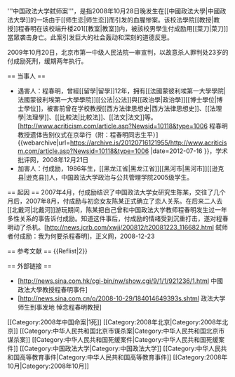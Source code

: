 '''中国政法大学弑师案'''，是指2008年10月28日晚发生在[[中國政法大學|中國政法大學]]的一场由于[[师生恋|师生恋]]而引发的血腥惨案。该校法學院[[教授|教授]]程春明在该校端升楼201[[教室|教室]]内，被該校男學生付成励用[[菜刀|菜刀]]當眾袭击身亡。此案引发巨大的社会轰动和深刻的道德反思。

2009年10月20日，北京市第一中级人民法院一审宣判，以故意杀人罪判处23岁的付成励死刑，缓期两年执行。

== 当事人 ==
* 遇害人：程春明，曾經[[留學|留學]]12年，拥有[[法國蒙彼利埃第一大學學院|法國蒙彼利埃第一大學學院]][[公法|公法]]與[[政治學|政治學]][[博士學位|博士學位]]，被害前曾在学校教授[[西方法律思想史|西方法律思想史]]、[[法理學|法理學]]、[[比較法|比較法]]、[[法文|法文]]等。<ref>[http://www.acriticism.com/article.asp?Newsid=10118&type=1006 程春明教授遗体告别仪式在京举行（附：程春明同志生平）] {{webarchive|url=https://archive.is/20120716121955/http://www.acriticism.com/article.asp?Newsid=10118&type=1006 |date=2012-07-16 }}，学术批评网，2008年12月21日</ref>
* 加害人：付成励，1986年生，[[黑龙江省|黑龙江省]][[黑河市|黑河市]][[逊克县|逊克县]]人，中国政法大学政治与公共管理学院2005级学生。

== 起因 ==
2007年4月，付成励结识了中国政法大学女研究生陈某，交往了几个月后，2007年8月，付成励与初恋女友陈某正式确立了恋人关系。在后来二人去[[北戴河|北戴河]]游玩期间，陈某把自己曾和中国政法大学教师程春明发生过一年多性关系的事告诉付成励。知道这件事后，付成励的情绪受到沉重打击，遂对程春明动了杀机。<ref>[http://news.jcrb.com/xwjj/200812/t20081223_116682.html 弑师者付成励：我为何要杀程春明]，正义网，2008-12-23</ref>

== 参考文献 ==
{{Reflist|2}}

== 外部链接 ==
* [http://news.sina.com.hk/cgi-bin/nw/show.cgi/9/1/1/921236/1.html 中國政法大學教授程春明事件]
* [http://news.sina.com.cn/o/2008-10-29/184014649393s.shtml 政法大学师生到事发地 悼念程春明教授]

[[Category:2008年中国命案|1死]]
[[Category:2008年北京|Category:2008年北京]]
[[Category:中华人民共和国北京市谋杀案|Category:中华人民共和国北京市谋杀案]]
[[Category:中华人民共和国死缓案件|Category:中华人民共和国死缓案件]]
[[Category:中国政法大学|Category:中国政法大学]]
[[Category:中华人民共和国高等教育事件|Category:中华人民共和国高等教育事件]]
[[Category:2008年10月|Category:2008年10月]]
